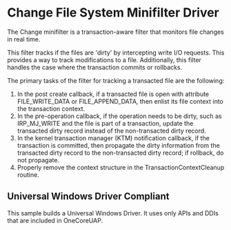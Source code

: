 <!---
    name: Change File System Minifilter Driver
    platform: WDM
    language: cpp
    category: FileSystem
    description: A transaction-aware filter that monitors file changes in real time.
    samplefwlink: https://go.microsoft.com/fwlink/p/?LinkId=617647
--->


Change File System Minifilter Driver
====================================

The Change minifilter is a transaction-aware filter that monitors file changes in real time.

This filter tracks if the files are 'dirty' by intercepting write I/O requests. This provides a way to track modifications to a file. Additionally, this filter handles the case where the transaction commits or rollbacks.

The primary tasks of the filter for tracking a transacted file are the following:

1.  In the post create callback, if a transacted file is open with attribute FILE\_WRITE\_DATA or FILE\_APPEND\_DATA, then enlist its file context into the transaction context.
2.  In the pre-operation callback, if the operation needs to be dirty, such as IRP\_MJ\_WRITE and the file is part of a transaction, update the transacted dirty record instead of the non-transacted dirty record.
3.  In the kernel transaction manager (KTM) notification callback, if the transaction is committed, then propagate the dirty information from the transacted dirty record to the non-transacted dirty record; if rollback, do not propagate.
4.  Properly remove the context structure in the TransactionContextCleanup routine.

## Universal Windows Driver Compliant
This sample builds a Universal Windows Driver. It uses only APIs and DDIs that are included in OneCoreUAP.


